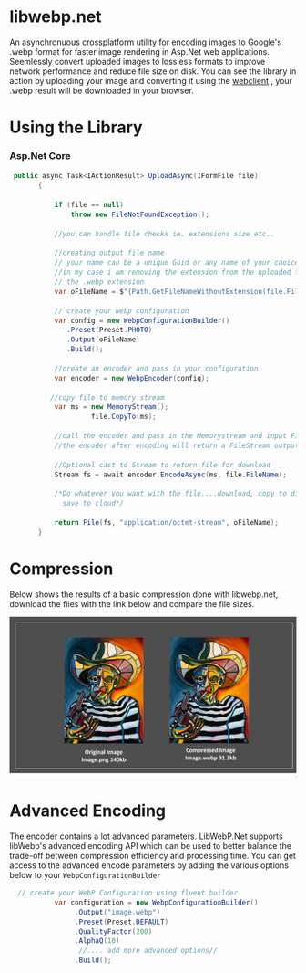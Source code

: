 # libwebp.net
 An asynchronuous crossplatform utility for encoding images to Google's .webp format for faster image rendering in Asp.Net web applications. Seemlessly convert uploaded images to lossless formats to improve network performance and reduce file size on disk. You can see the library in action by uploading your image and converting it using the [webclient](http://libwebp.azurewebsites.net/) , your .webp result will be downloaded in your browser.
 
 # Using the Library

### Asp.Net Core 
 
 ```csharp
  public async Task<IActionResult> UploadAsync(IFormFile file)
        {

            if (file == null)
                throw new FileNotFoundException();

            //you can handle file checks ie. extensions size etc..
            
            //creating output file name
            // your name can be a unique Guid or any name of your choice with .webp extension..eg output.webp
            //in my case i am removing the extension from the uploaded file and appending
            // the .webp extension
            var oFileName = $"{Path.GetFileNameWithoutExtension(file.FileName)}.webp";

            // create your webp configuration
            var config = new WebpConfigurationBuilder()
               .Preset(Preset.PHOTO)
               .Output(oFileName)
               .Build();
            
            //create an encoder and pass in your configuration
            var encoder = new WebpEncoder(config);
            
           //copy file to memory stream
            var ms = new MemoryStream();
                     file.CopyTo(ms);
            
            //call the encoder and pass in the Memorystream and input FileName
            //the encoder after encoding will return a FileStream output
            
            //Optional cast to Stream to return file for download
            Stream fs = await encoder.EncodeAsync(ms, file.FileName);

            /*Do whatever you want with the file....download, copy to disk or 
              save to cloud*/

            return File(fs, "application/octet-stream", oFileName);
        }   
```

# Compression
  Below shows the results of a basic compression done with libwebp.net, download the files with the link below and compare the file sizes.
  
 <img src="https://github.com/frankodoom/libwebp.net/blob/main/src/docs/eg.PNG">

# Advanced Encoding
The encoder contains a lot advanced parameters. LibWebP.Net supports libWebp's advanced encoding API which can be used to better balance the trade-off between compression efficiency and processing time. You can get access to the advanced encode  parameters by adding the various options below to your ```WebpConfigurationBuilder```


 ```csharp
   // create your WebP Configuration using fluent builder 
            var configuration = new WebpConfigurationBuilder()
                 .Output("image.webp")
                 .Preset(Preset.DEFAULT)
                 .QualityFactor(200)
                 .AlphaQ(10)
                  //.... add more advanced options//
                 .Build();
               
```
